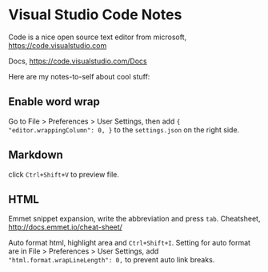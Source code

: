 # Visual Studio Code Notes

Code is a nice open source text editor from microsoft, https://code.visualstudio.com 

Docs, https://code.visualstudio.com/Docs

Here are my notes-to-self about cool stuff:

## Enable word wrap

Go to File > Preferences > User Settings, then add `{ "editor.wrappingColumn": 0,
}` to the `settings.json` on the right side.

## Markdown

click `Ctrl+Shift+V` to preview file.

## HTML

Emmet snippet expansion, write the abbreviation and press `tab`.
Cheatsheet, http://docs.emmet.io/cheat-sheet/ 

Auto format html, highlight area and `Ctrl+Shift+I`. 
Setting for auto format are in File > Preferences > User Settings, add `"html.format.wrapLineLength": 0,` to prevent auto link breaks.

